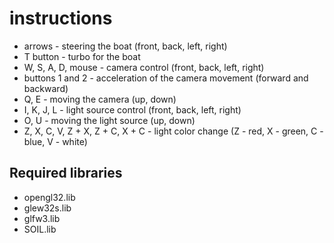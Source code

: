 # instructions
* arrows - steering the boat (front, back, left, right)
* T button - turbo for the boat
* W, S, A, D, mouse - camera control (front, back, left, right)
* buttons 1 and 2 - acceleration of the camera movement (forward and backward)
* Q, E - moving the camera (up, down)
* I, K, J, L - light source control (front, back, left, right)
* O, U - moving the light source (up, down)
* Z, X, C, V, Z + X, Z + C, X + C - light color change (Z - red, X - green, C - blue, V - white)
 ## Required libraries
 * opengl32.lib
 * glew32s.lib
 * glfw3.lib
 * SOIL.lib
